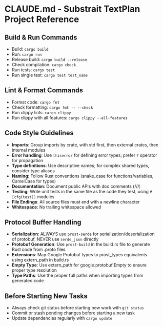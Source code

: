 # CLAUDE.md - Substrait TextPlan Project Reference

## Build & Run Commands
- Build: `cargo build`
- Run: `cargo run`
- Release build: `cargo build --release`
- Check compilation: `cargo check`
- Run tests: `cargo test`
- Run single test: `cargo test test_name`

## Lint & Format Commands
- Format code: `cargo fmt`
- Check formatting: `cargo fmt -- --check`
- Run clippy lints: `cargo clippy`
- Run clippy with all features: `cargo clippy --all-features`

## Code Style Guidelines
- **Imports**: Group imports by crate, with std first, then external crates, then internal modules
- **Error handling**: Use `thiserror` for defining error types; prefer `?` operator for propagation
- **Type definitions**: Use descriptive names; for complex shared types, consider type aliases
- **Naming**: Follow Rust conventions (snake_case for functions/variables, CamelCase for types)
- **Documentation**: Document public APIs with doc comments (///)
- **Testing**: Write unit tests in the same file as the code they test, using `#[cfg(test)]` modules
- **File Endings**: All source files must end with a newline character
- **Whitespace**: No trailing whitespace allowed

## Protocol Buffer Handling
- **Serialization**: ALWAYS use `prost-serde` for serialization/deserialization of protobuf, NEVER use `serde_json` directly
- **Protobuf Generation**: Use `prost-build` in the build.rs file to generate Rust code from .proto files
- **Extensions**: Map Google Protobuf types to prost_types equivalents using extern_path in build.rs
- **Empty Type**: Use extern_path for google.protobuf.Empty to ensure proper type resolution
- **Type Paths**: Use the proper full paths when importing types from generated code

## Before Starting New Tasks
- Always check git status before starting new work with `git status`
- Commit or stash pending changes before starting a new task
- Update dependencies regularly with `cargo update`
